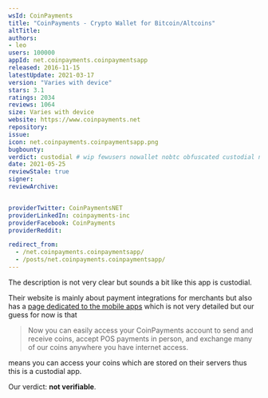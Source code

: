 ```yaml
---
wsId: CoinPayments
title: "CoinPayments - Crypto Wallet for Bitcoin/Altcoins"
altTitle: 
authors:
- leo
users: 100000
appId: net.coinpayments.coinpaymentsapp
released: 2016-11-15
latestUpdate: 2021-03-17
version: "Varies with device"
stars: 3.1
ratings: 2034
reviews: 1064
size: Varies with device
website: https://www.coinpayments.net
repository: 
issue: 
icon: net.coinpayments.coinpaymentsapp.png
bugbounty: 
verdict: custodial # wip fewusers nowallet nobtc obfuscated custodial nosource nonverifiable reproducible bounty defunct
date: 2021-05-25
reviewStale: true
signer: 
reviewArchive:


providerTwitter: CoinPaymentsNET
providerLinkedIn: coinpayments-inc
providerFacebook: CoinPayments
providerReddit: 

redirect_from:
  - /net.coinpayments.coinpaymentsapp/
  - /posts/net.coinpayments.coinpaymentsapp/
---
```



The description is not very clear but sounds a bit like this app is custodial.

Their website is mainly about payment integrations for merchants but also has a
[page dedicated to the mobile apps](https://www.coinpayments.net/apps) which is
not very detailed but our guess for now is that

> Now you can easily access your CoinPayments account to send and receive coins,
  accept POS payments in person, and exchange many of our coins anywhere you
  have internet access.

means you can access your coins which are stored on their servers thus this is a
custodial app.

Our verdict: **not verifiable**.
